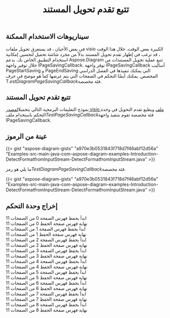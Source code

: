 ﻿---
title: تتبع تقدم تحويل المستند
type: docs
weight: 970
url: /ar/java/track-document-conversion-progress/
description: يشرح هذا القسم كيفية تتبع تقدم التحويل لملفات visio باستخدام Aspose.Diagram.
---
## **سيناريوهات الاستخدام الممكنة**

في بعض الأحيان ، قد يستغرق تحويل ملفات visio الكبيرة بعض الوقت. خلال هذا الوقت ، قد ترغب في إظهار تقدم تحويل المستند بدلاً من مجرد شاشة تحميل لتحسين إمكانية استخدام التطبيق الخاص بك. يدعم Aspose.Diagram تتبع عملية تحويل المستندات من خلال توفير واجهة IPageSavingCallback. توفر واجهة IPageSavingCallback أساليب PageStartSaving و PageEndSaving التي يمكنك تنفيذها في الفصل الدراسي المخصص. يمكنك أيضًا التحكم في الصفحات التي يتم عرضها كما هو موضح في حرف T.*estDiagramPageSavingCallback*فئة مخصصة.

## **تتبع تقدم تحويل المستند**

 نموذج التعليمات البرمجية التالي بتحميل[المصدر visio ملف](Drawing1.vsdx) ويطبع تقدم التحويل في وحدة التحكم باستخدام ملف*TestPageSavingCallback*فئة مخصصة تقوم بتنفيذ واجهة IPageSavingCallback.

## **عينة من الرموز**

{{< gist "aspose-diagram-gists" "a970e3b0531843f718d7f46abf12d56a" "Examples-src-main-java-com-aspose-diagram-examples-Introduction-DetectFormatfromInputStream-DetectFormatfromInputStream.java" >}}

ما يلي هو رمز*TestDiagramPageSavingCallback*فئة مخصصة.

{{< gist "aspose-diagram-gists" "a970e3b0531843f718d7f46abf12d56a" "Examples-src-main-java-com-aspose-diagram-examples-Introduction-DetectFormatfromInputStream-DetectFormatfromInputStream.java" >}}

## **إخراج وحدة التحكم**

ابدأ بحفظ فهرس الصفحة 0 من الصفحات 11</br>
نهاية فهرس صفحة الحفظ 0 من الصفحات 11</br>
ابدأ بحفظ فهرس الصفحة 1 من الصفحات 11</br>
نهاية فهرس صفحة الحفظ 1 من الصفحات 11</br>
ابدأ بحفظ فهرس الصفحة 2 من الصفحات 11</br>
نهاية فهرس صفحة الحفظ 2 من الصفحات 11</br>
ابدأ بحفظ فهرس الصفحة 3 من الصفحات 11</br>
نهاية فهرس صفحة الحفظ 3 من الصفحات 11</br>
ابدأ بحفظ فهرس الصفحة 4 من الصفحات 11</br>
نهاية فهرس صفحة الحفظ 4 من الصفحات 11</br>
ابدأ بحفظ فهرس الصفحة 5 من الصفحات 11</br>
نهاية فهرس صفحة الحفظ 5 من الصفحات 11</br>
ابدأ بحفظ فهرس الصفحة 6 من الصفحات 11</br>
نهاية فهرس صفحة الحفظ 6 من الصفحات 11</br>
ابدأ بحفظ فهرس الصفحة 7 من الصفحات 11</br>
نهاية فهرس صفحة الحفظ 7 من الصفحات 11</br>
ابدأ بحفظ فهرس الصفحة 8 من الصفحات 11</br>
نهاية فهرس صفحة الحفظ 8 من الصفحات 11

